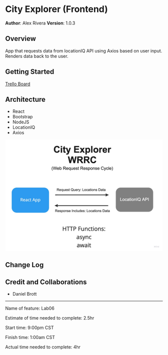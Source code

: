 # City Explorer (Frontend)

**Author**: Alex Rivera
**Version**: 1.0.3
<!-- (increment the patch/fix version number if you make more commits past your first submission) -->

## Overview
<!-- Provide a high level overview of what this application is and why you are building it, beyond the fact that it's an assignment for this class. (i.e. What's your problem domain?) -->

App that requests data from locationIQ API using Axios based on user input. Renders data back to the user.

## Getting Started

<!-- What are the steps that a user must take in order to build this app on their own machine and get it running? -->

[Trello Board](https://trello.com/invite/b/jZlZQMRq/2976b716ca5978dca4d6fca5cd99f3f2/alexs-city-explorer)

## Architecture
<!-- Provide a detailed description of the application design. What technologies (languages, libraries, etc) you're using, and any other relevant design information. -->

* React
* Bootstrap
* NodeJS
* LocationIQ
* Axios

![Web Request Response Cycle](img/city_explorer.jpg)

## Change Log
<!-- Use this area to document the iterative changes made to your application as each feature is successfully implemented. Use time stamps. Here's an example:

01-01-2001 4:59pm - Application now has a fully-functional express server, with a GET route for the location resource. -->

## Credit and Collaborations
<!-- Give credit (and a link) to other people or resources that helped you build this application. -->

* Daniel Brott

---

Name of feature: Lab06

Estimate of time needed to complete: 2.5hr

Start time: 9:00pm CST

Finish time: 1:00am CST

Actual time needed to complete: 4hr
